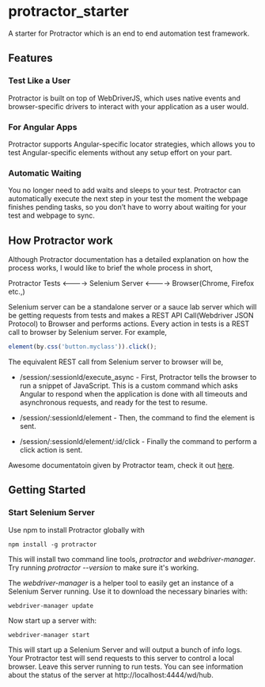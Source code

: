 # protractor_starter
A starter for Protractor which is an end to end automation test framework.

## Features
### Test Like a User
Protractor is built on top of WebDriverJS, which uses native events and browser-specific drivers to interact with your application as a user would.
### For Angular Apps
Protractor supports Angular-specific locator strategies, which allows you to test Angular-specific elements without any setup effort on your part.
### Automatic Waiting
You no longer need to add waits and sleeps to your test. Protractor can automatically execute the next step in your test the moment the webpage finishes pending tasks, so you don’t have to worry about waiting for your test and webpage to sync.

## How Protractor work
Although Protractor documentation has a detailed explanation on how the process works, I would like to brief the whole process in short,

Protractor Tests <----> Selenium Server <----> Browser(Chrome, Firefox etc.,)

Selenium server can be a standalone server or a sauce lab server which will be getting requests from tests and makes a REST API Call(Webdriver JSON Protocol) to Browser and performs actions. Every action in tests is a REST call to browser by Selenium server. For example,
```javascript
element(by.css('button.myclass')).click();
```
The equivalent REST call from Selenium server to browser will be,

* /session/:sessionId/execute_async - First, Protractor tells the browser to run a snippet of JavaScript. This is a custom command which asks Angular to respond when the application is done with all timeouts and asynchronous requests, and ready for the test to resume.

* /session/:sessionId/element - Then, the command to find the element is sent.

* /session/:sessionId/element/:id/click - Finally the command to perform a click action is sent.

Awesome documentatoin given by Protractor team, check it out [here](https://www.protractortest.org/#/infrastructure). 

## Getting Started
### Start Selenium Server
Use npm to install Protractor globally with
```
npm install -g protractor
```
This will install two command line tools, *protractor* and *webdriver-manager*. Try running *protractor --version* to make sure it's working.

The *webdriver-manager* is a helper tool to easily get an instance of a Selenium Server running. Use it to download the necessary binaries with:
```
webdriver-manager update
```
Now start up a server with:
```
webdriver-manager start
```
This will start up a Selenium Server and will output a bunch of info logs. Your Protractor test will send requests to this server to control a local browser. Leave this server running to run tests. You can see information about the status of the server at http://localhost:4444/wd/hub.



